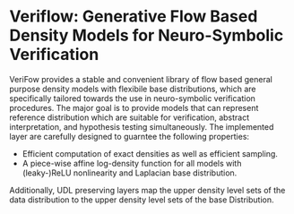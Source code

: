 # Veriflow: Generative Flow Based Density Models for Neuro-Symbolic Verification
VeriFow provides a stable and convenient library of flow based general purpose density models with flexibile base distributions, 
which are specifically tailored towards the use in neuro-symbolic verification procedures. The major goal is to
provide models that can represent reference distribution which are suitable for verification, 
abstract interpretation, and hypothesis testing simultaneously.
The implemented layer are carefully designed to guarntee the following properties:

- Efficient computation of exact densities as well as efficient sampling.
-  A piece-wise affine log-density function for all models with (leaky-)ReLU nonlinearity and Laplacian base distribution.

Additionally, UDL preserving layers map the upper density level sets of the data distribution to the upper density level sets
of the base Distribution.





